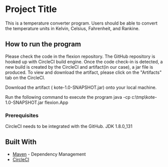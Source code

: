 #  Project Title

This is a temperature converter program. Users should be able to convert the temperature units in Kelvin, Celsius, Fahrenheit, and Rankine.

## How to run the program

Please check the code in the flexion repository. The GitHub repository is hooked up with CircleCI build engine. 
Once the code check-in is detected, a new build is created by the CircleCI and artifact(in our case), a jar file is produced.
To view and download the artifact, please click on the "Artifacts" tab on the CircleCI. 

Download the artifact ( kote-1.0-SNAPSHOT.jar) onto your local machine.

Run the following command to execute the program
java -cp c:\tmp\kote-1.0-SNAPSHOT.jar flexion.App

### Prerequisites
CircleCI needs to be integrated with the GitHub.
JDK 1.8.0_131

## Built With

* [Maven](https://maven.apache.org/) - Dependency Management
* [CircleCI](https://circleci.com/)

